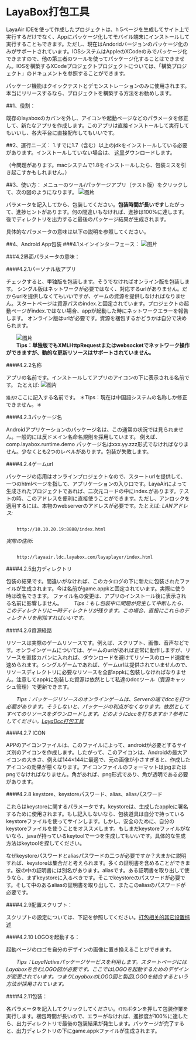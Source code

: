 # LayaBox打包工具

LayaAir IDEを使って作成したプロジェクトは、h 5ページを生成してサイト上で実行するだけでなく、Appにパッケージ化してモバイル端末にインストールして実行することもできます。ただし、現在はAndoridバージョンのパッケージ化のみがサポートされています。IOSシステムはAppleのXCodeのみでパッケージ化できますので、他の第三者のツールを使ってパッケージ化することはできません。IOSを構築するXCodeプロジェクトプロジェクトについては、「構築プロジェクト」のドキュメントを参照することができます。

パッケージ機能はクイックテストとデモンストレーションのみに使用されます。本当にリリースするなら、プロジェクトを構築する方法をお勧めします。



##1、役割：

既存のlayaboxのカバンを外し、アイコンや起動ページなどのパラメータを修正して、新たなアプリを作成します。このアプリは直接インストールして実行してもいいし、各大平台に直接配布してもいいです。

##2、運行ニーズ：
1.すでに1.7（含む）以上のjdkをインストールしている必要があります。インストールしていない場合は、
   [这里](http://www.oracle.com/technetwork/java/javase/downloads/jdk8-downloads-2133151.html)ダウンロードします。

（今問題があります。macシステムで1.8をインストールしたら、包装ミスを引き起こすかもしれません。）

##3、使い方：
メニューのツール/パッケージアプリ（テスト版）をクリックして、次の図のようになります。
![图片](1.gif)  

パラメータを記入してから、包装してください。**包装時間が長いです**したがって、進捗ヒントがあります。何の間違いもなければ、進捗は100%に達します。
後でディレクトリを出力すると最後のパッケージ結果が生成されます。

具体的なパラメータの意味は以下の説明を参照してください。



##4、Android App包装
###4.1メインインターフェース：
![图片](2.png)



###4.2界面パラメータの意味：

####4.2.1パーソナル版アプリ

チェックすると、単独版を包装します。そうでなければオンライン版を包装します。
シングル版はネットワークが必要ではなく、対応するurlがありません。だからurlを提供しなくてもいいですが、ゲームの資源を提供しなければなりません。スタートページは資源パスのindex.と固定されています。プロジェクトの起動ページがindex.ではない場合、appが起動した時にネットワークエラーを報告します。
オンライン版はurlが必要です。資源を梱包するかどうかは自分で決められます。

　　![图片](3.gif)<br/>
　　**Tips：単独版でもXMLHttpRequestまたはwebsocketでネットワーク操作ができますが、動的な更新リソースはサポートされていません。**



####4.2.2名称

アプリの名前です。インストールしてアプリのアイコンの下に表示される名前です。
たとえば:
![图片](4.png)    

 `猎刃2`ここに記入する名前です。
＊Tips：現在は中国語システムの名称しか修正できません。＊



####4.2.3パッケージ名

Androidアプリケーションのパッケージ名は、この通常の状況では見られません。一般的には反ドメイン名命名規則を採用しています。
例えば、comp.layabox.runtime.demo
パッケージ名はxxx.yy.zzz形式でなければなりません。少なくとも2つのレベルがあります。包装が失敗します。



####4.2.4ゲームurl

パッケージの応用はオンラインプロジェクトなので、スタートurlを提供して、一つのhtmlページを指して、アプリケーションの入り口です。LayaAirによって生成されたプロジェクトであれば、二次元コードの中にindex.があります。テストの時、このアドレスを便利に直接使うことができます。ただし、アンロックを適用するには、本物のwebserverのアドレスが必要です。たとえば:
*LANアドレス:*


```

    http://10.10.20.19:8888/index.html
```

*実際の住所:*

```

    http://layaair.ldc.layabox.com/layaplayer/index.html
```




####4.2.5出力ディレクトリ

包装の結果です。間違いがなければ、このカタログの下に新たに包装されたファイルが生成されます。今は名前がgame.appkと固定されています。実際に使う時は改名できます。
ファイル名の変更は、アプリのインストール後に表示される名前に影響しません。
　　*Tips：もし包装中に問題が発生して中断したら、このディレクトリに一時ディレクトリが残ります。この場合、直接にこれらのディレクトリを削除すればいいです。*



####4.2.6資源経路

リソースは実際のゲームリソースです。例えば、スクリプト、画像、音声などです。オンラインゲームについては、ゲームのurlがあれば正常に動作しますが、リソースを直接カバンに入れれば、ダウンロードを避けてリソースのロード速度を速められます。シングルゲームであれば、ゲームurlは提供されていませんので、リソースディレクトリに必要なリソースを全部appkに包装しなければなりません。注意してappkに包装した資源は依然として私達のdccツール（資源キャッシュ管理）で更新できます。

　　*Tips：パッケージリソースのオンラインゲームは、Serverの端でdccを打つ必要があります。そうしないと、パッケージの利点がなくなります。依然としてすべてのリソースをダウンロードします。どのようにdccを打ちますか？参考にしてください。[LayaDcc打包工具](https://github.com/layabox/layaair-doc/tree/master/Chinese/LayaNative/LayaDcc_Tool)*



####4.2.7 ICON

APPのアイコンファイルは、このファイルによって、androidが必要とするサイズ別のアイコンを作成します。したがって、このアイコンは、Androidの最大アイコンの大きさ、例えば144×144に最適で、元の画像が小さすぎると、作成したアイコンの効果が悪くなります。アイコンファイルのフォーマットはjpgまたはpngでなければなりません。角があれば、png形式であり、角が透明である必要があります。



####4.2.8 keystore、keystoreパスワード、alias、aliasパスワード

これらはkeystoreに関するパラメータです。keystoreは、生成したappleに署名するために使用されます。もし記入しないなら、包装道具は自分で持っているkeystoreファイルを使ってサインします。しかし、安全のために、自分のkeystoreファイルを使うことをオススメします。もしまだkeystoreファイルがないなら、javaが持っているkeytoolで一つを生成してもいいです。具体的な生成方法はkeytoolを探してください。

なぜkeystoreパスワードとaliasパスワードの二つが必要ですか？大まかに説明すれば、keystoreは集合だと考えられます。多くの証明書を含めることができます。彼の中の証明書には別名があります。aliasです。ある証明書を取り出して使うなら、まずkeystoreに入るべきです。そこでkeystoreのパスワードが必要です。そして中のあるaliasの証明書を取り出して、またこのaliasのパスワードが必要です。



####4.2.9配置スクリプト：

スクリプトの設定については、下記を参照してください。[打包相关的其它设置综述](https://ldc.layabox.com/doc/?nav=ch-as-5-1-4)



####4.2.10 LOGOを起動する：

起動ページのロゴを自分のデザインの画像に置き換えることができます。

　　*Tips：LayaNativeパッケージサービスを利用します。スタートページにはLayaboxを含むLOGO図が必要です。ここではLOGOを起動するためのデザインが変更されています。つまりLayaboxのLOGO図と製品LOGOを結合するという方法が採用されています。*



####4.2.11包装：

各パラメータを記入してクリックしてください。`打包`ボタンを押して包装作業を実行します。梱包時間が長いので、エラーがなければ、進捗度が100%に達したら、出力ディレクトリで最後の包装結果が発生します。パッケージが完了すると、出力ディレクトリの下にgame.appkファイルが生成されます。


